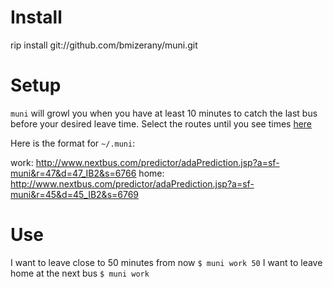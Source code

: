 # Install
  rip install git://github.com/bmizerany/muni.git

# Setup
`muni` will growl you when you have at least 10 minutes
to catch the last bus before your desired leave time.
Select the routes until you see times [here](http://www.nextbus.com/predictor/adaRoute.jsp?a=sf-muni)

Here is the format for `~/.muni`:

  work: http://www.nextbus.com/predictor/adaPrediction.jsp?a=sf-muni&r=47&d=47_IB2&s=6766
  home: http://www.nextbus.com/predictor/adaPrediction.jsp?a=sf-muni&r=45&d=45_IB2&s=6769

# Use
I want to leave close to 50 minutes from now
  `$ muni work 50`
I want to leave home at the next bus
  `$ muni work`
